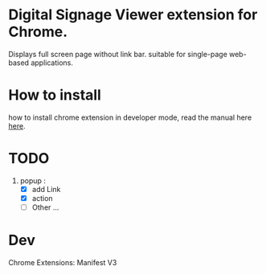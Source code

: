 # Digital Signage Viewer extension for Chrome. 
Displays full screen page without link bar. suitable for single-page web-based applications.

# How to install
how to install chrome extension in developer mode, read the manual here [here](https://developer.chrome.com/docs/extensions/mv3/getstarted/development-basics/).

# TODO 
1.  popup :
    - [X] add Link 
    - [X] action
    - [ ] Other ...

# Dev
Chrome Extensions: Manifest V3    